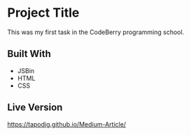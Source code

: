 # Project Title 
This was my first task in the CodeBerry programming school.

## Built With
- JSBin
- HTML
- CSS

## Live Version
https://tapodig.github.io/Medium-Article/